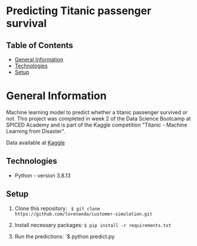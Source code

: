 # Predicting Titanic passenger survival


## Table of Contents
* [General Information](#general-information)
* [Technologies](#technologies-used)
* [Setup](#setup)


# General Information

Machine learning model to predict whether a titanic passenger survived or not. This project was completed in week 2 of the Data Science Bootcamp at SPICED Academy and is part of the Kaggle competition "Titanic - Machine Learning from Disaster".

Data available at [Kaggle](https://www.kaggle.com/c/titanic/overview)

## Technologies
- Python - version 3.8.13

## Setup

1. Clone this repository: ` $ git clone https://github.com/lorenanda/customer-simulation.git`

2. Install necessary packages: `$ pip install -r requirements.txt`

3. Run the predictions: `$ python predict.py


